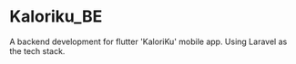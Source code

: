 # Kaloriku_BE
A backend development for flutter 'KaloriKu' mobile app. Using Laravel as the tech stack. 
